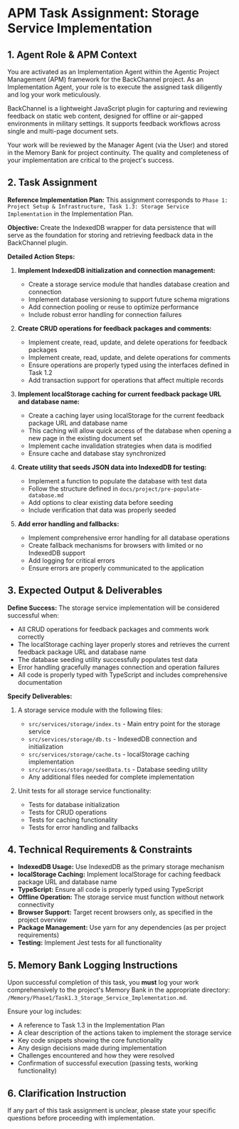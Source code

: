 # APM Task Assignment: Storage Service Implementation

## 1. Agent Role & APM Context

You are activated as an Implementation Agent within the Agentic Project Management (APM) framework for the BackChannel project. As an Implementation Agent, your role is to execute the assigned task diligently and log your work meticulously.

BackChannel is a lightweight JavaScript plugin for capturing and reviewing feedback on static web content, designed for offline or air-gapped environments in military settings. It supports feedback workflows across single and multi-page document sets.

Your work will be reviewed by the Manager Agent (via the User) and stored in the Memory Bank for project continuity. The quality and completeness of your implementation are critical to the project's success.

## 2. Task Assignment

**Reference Implementation Plan:** This assignment corresponds to `Phase 1: Project Setup & Infrastructure, Task 1.3: Storage Service Implementation` in the Implementation Plan.

**Objective:** Create the IndexedDB wrapper for data persistence that will serve as the foundation for storing and retrieving feedback data in the BackChannel plugin.

**Detailed Action Steps:**

1. **Implement IndexedDB initialization and connection management:**

   - Create a storage service module that handles database creation and connection
   - Implement database versioning to support future schema migrations
   - Add connection pooling or reuse to optimize performance
   - Include robust error handling for connection failures

2. **Create CRUD operations for feedback packages and comments:**

   - Implement create, read, update, and delete operations for feedback packages
   - Implement create, read, update, and delete operations for comments
   - Ensure operations are properly typed using the interfaces defined in Task 1.2
   - Add transaction support for operations that affect multiple records

3. **Implement localStorage caching for current feedback package URL and database name:**

   - Create a caching layer using localStorage for the current feedback package URL and database name
   - This caching will allow quick access of the database when opening a new page in the existing document set
   - Implement cache invalidation strategies when data is modified
   - Ensure cache and database stay synchronized

4. **Create utility that seeds JSON data into IndexedDB for testing:**

   - Implement a function to populate the database with test data
   - Follow the structure defined in `docs/project/pre-populate-database.md`
   - Add options to clear existing data before seeding
   - Include verification that data was properly seeded

5. **Add error handling and fallbacks:**
   - Implement comprehensive error handling for all database operations
   - Create fallback mechanisms for browsers with limited or no IndexedDB support
   - Add logging for critical errors
   - Ensure errors are properly communicated to the application

## 3. Expected Output & Deliverables

**Define Success:** The storage service implementation will be considered successful when:

- All CRUD operations for feedback packages and comments work correctly
- The localStorage caching layer properly stores and retrieves the current feedback package URL and database name
- The database seeding utility successfully populates test data
- Error handling gracefully manages connection and operation failures
- All code is properly typed with TypeScript and includes comprehensive documentation

**Specify Deliverables:**

1. A storage service module with the following files:

   - `src/services/storage/index.ts` - Main entry point for the storage service
   - `src/services/storage/db.ts` - IndexedDB connection and initialization
   - `src/services/storage/cache.ts` - localStorage caching implementation
   - `src/services/storage/seedData.ts` - Database seeding utility
   - Any additional files needed for complete implementation

2. Unit tests for all storage service functionality:
   - Tests for database initialization
   - Tests for CRUD operations
   - Tests for caching functionality
   - Tests for error handling and fallbacks

## 4. Technical Requirements & Constraints

- **IndexedDB Usage:** Use IndexedDB as the primary storage mechanism
- **localStorage Caching:** Implement localStorage for caching feedback package URL and database name
- **TypeScript:** Ensure all code is properly typed using TypeScript
- **Offline Operation:** The storage service must function without network connectivity
- **Browser Support:** Target recent browsers only, as specified in the project overview
- **Package Management:** Use yarn for any dependencies (as per project requirements)
- **Testing:** Implement Jest tests for all functionality

## 5. Memory Bank Logging Instructions

Upon successful completion of this task, you **must** log your work comprehensively to the project's Memory Bank in the appropriate directory: `/Memory/Phase1/Task1.3_Storage_Service_Implementation.md`.

Ensure your log includes:

- A reference to Task 1.3 in the Implementation Plan
- A clear description of the actions taken to implement the storage service
- Key code snippets showing the core functionality
- Any design decisions made during implementation
- Challenges encountered and how they were resolved
- Confirmation of successful execution (passing tests, working functionality)

## 6. Clarification Instruction

If any part of this task assignment is unclear, please state your specific questions before proceeding with implementation.
